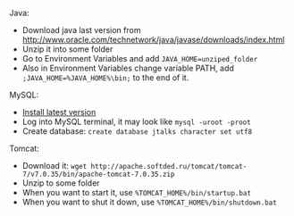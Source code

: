 Java:
 - Download java last version from http://www.oracle.com/technetwork/java/javase/downloads/index.html
 - Unzip it into some folder
 - Go to Environment Variables and add `JAVA_HOME=unziped_folder`
 - Also in Environment Variables change variable PATH, add `;JAVA_HOME=%JAVA_HOME%\bin;` to the end of it.

MySQL:
 - [Install latest version](http://dev.mysql.com/downloads/mysql)
 - Log into MySQL terminal, it may look like `mysql -uroot -proot`
 - Create database: `create database jtalks character set utf8`

Tomcat:
 - Download it: `wget http://apache.softded.ru/tomcat/tomcat-7/v7.0.35/bin/apache-tomcat-7.0.35.zip`
 - Unzip to some folder
 - When you want to start it, use `%TOMCAT_HOME%/bin/startup.bat`
 - When you want to shut it down, use `%TOMCAT_HOME%/bin/shutdown.bat`

